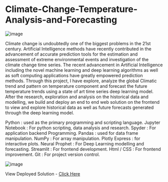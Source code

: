 # Climate-Change-Temperature-Analysis-and-Forecasting

![image](https://user-images.githubusercontent.com/83460431/147438794-a4ff7cef-7768-4a5f-9c71-ba72d1a65f1e.png)

Climate change is undoubtedly one of the biggest problems in the 21st century. Artificial Intelligence methods have recently contributed in the advancement of accurate prediction tools for the estimation and assessment of extreme environmental events and investigation of the climate change time series. The recent advancement in Artificial Intelligence including the novel machine learning and deep learning algorithms as well as soft computing applications have greatly empowered prediction methods. Through this project, I have explore, analyze the global Climatic trend and pattern on temperature component and forecast the future temperature trends using a state of art time series deep learning model. After the research, exploration and analysis on the historical data and modelling, we build and deploy an end to end web solution on the frontend to view and explore historical data as well as future forecasts generated through the deep learning model.

 Python : used as the primary programming and scripting language.
 Jupyter Notebook : For python scripting, data analysis and research.
 Spyder : For application backend Programming. 
 Pandas : used for data frame manipulation.
 NumPy : For array manipulation.
 Plotly Express : for interactive plots.
 Neural Prophet : For Deep Learning modelling and forecasting.
 Streamlit : For frontend development.
 Html / CSS : For frontend improvement.
 Git : For project version control.

![image](https://user-images.githubusercontent.com/83460431/147439727-83e81f0a-6a5f-46dc-9dff-bc0c5ad1d78f.png)


View Deployed Solution - <a href="https://share.streamlit.io/sarkarsachin57/climate-change-temperature-analysis-and-forecasting/main/app.py" target="_blank">Click Here</a> 

